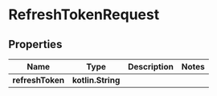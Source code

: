 
# RefreshTokenRequest

## Properties
| Name | Type | Description | Notes |
| ------------ | ------------- | ------------- | ------------- |
| **refreshToken** | **kotlin.String** |  |  |



